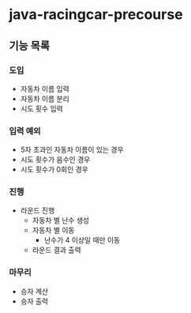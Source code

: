 # java-racingcar-precourse

## 기능 목록

### 도입
- 자동차 이름 입력
- 자동차 이름 분리
- 시도 횟수 입력
### 입력 예외
- 5자 초과인 자동차 이름이 있는 경우
- 시도 횟수가 음수인 경우
- 시도 횟수가 0회인 경우

### 진행
- 라운드 진행
  - 자동차 별 난수 생성
  - 자동차 별 이동
    - 난수가 4 이상일 때만 이동
  - 라운드 결과 출력

### 마무리
- 승자 계산
- 승자 출력
